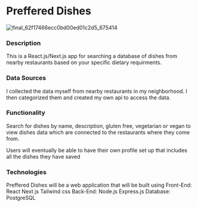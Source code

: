 # Preffered Dishes

<!-- ## <a href="https://youtu.be/H8GN2Uxk-Ww"> LIVE DEMO</a> -->


<!-- ![Screen_Recording_2022-08-08_at_20_24_05_AdobeExpress](https://user-images.githubusercontent.com/82320254/183505479-5111a32c-008c-4345-a19b-d4f9ebfb74e7.gif)

<img src="https://user-images.githubusercontent.com/82320254/183505479-5111a32c-008c-4345-a19b-d4f9ebfb74e7.gif" alt="Databay showcase gif" title="Databay showcase gif" width="500"/> -->
![final_62f17466ecc0bd00ed01c2d5_675414](https://user-images.githubusercontent.com/82320254/183510420-b424543b-d770-422e-9a41-015332eeeed9.gif)



<!-- https://user-images.githubusercontent.com/82320254/183509003-8abc8f63-b41d-4b63-8508-16ecefe1970b.mp4 -->




### Description

This is a React.js/Next.js app for searching a database of dishes from nearby restaurants based on your specific dietary requirments.

### Data Sources

I collected the data myself from nearby restaurants in my neighborhood. I then categorized them and created my own api to access the data.

### Functionality


Search for dishes by name, description, gluten free, vegetarian or vegan to view dishes data which are connected to the restaurants where they come from. 

Users will eventually be able to have their own profile set up that includes all the dishes they have saved

### Technologies
Preffered Dishes will be a web application that will be built using
Front-End: React Next js Tailwind css
Back-End: Node.js Express.js
Database: PostgreSQL